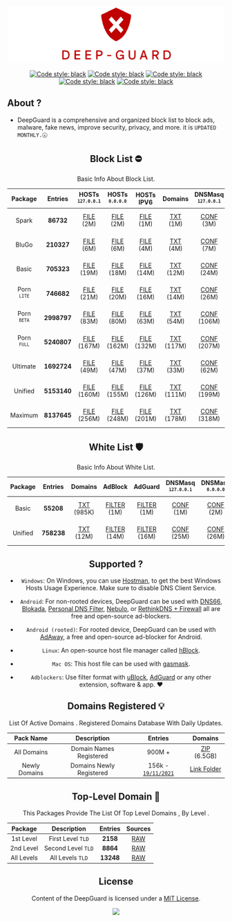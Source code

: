 
 <div align="center">

 ![Cover](https://raw.githubusercontent.com/VenexGit/DeepGuard/main/Logo.png)

</div>
 <div align="center">

<a href="https://github.com/VenexGit/DeepGuard/releases"><img alt="Code style: black" src="https://img.shields.io/badge/Version-1.1-orange.svg?longCache=true&style=flat-square"></a>
<a href="https://github.com/VenexGit/DeepGuard/releases"><img alt="Code style: black" src="https://img.shields.io/badge/Update-Nov 21, 2021-red.svg?longCache=true&style=flat-square"></a>
<a href="https://github.com/VenexGit/DeepGuard/releases"><img alt="Code style: black" src="https://img.shields.io/badge/Status-Official-green.svg?longCache=true&style=flat-square"></a>
<a href="https://github.com/VenexGit/DeepGuard/blob/main/LICENSE"><img alt="Code style: black" src="https://img.shields.io/badge/License-MIT-yellow.svg?longCache=true&style=flat-square"></a>
 <a href="https://t.me/WizVenex"><img alt="Code style: black" src="https://img.shields.io/badge/Telegram-Contact Me-blue.svg?longCache=true&style=flat-square"></a>


</div>

## About ? 
* DeepGuard is a comprehensive and organized block list to block ads, malware, fake news, improve security, privacy, and more. it is `UPDATED MONTHLY.🕣`
<div align="center">
<div align="center">

## Block List ​⛔️

Basic Info About Block List.

Package | Entries | HOSTs<br> <sup>`127.0.0.1`</sup> | HOSTs<br> <sup>`0.0.0.0`</sup> | HOSTs IPV6 | Domains | DNSMasq <br> <sup>`127.0.0.1`</sup>| DNSMasq <br> <sup>`0.0.0.0`</sup> | DNSMasq IPV6 | Magisk | Flashable | RPZ | AdBlock | AdGuard | Unbound | OneLine |
:-----------:|:-------:|:-----:|:----------:|:-------:|:-------:|:-------:|:------------:|:------:|:---------:|:---:|:-------:|:-------:|:-------:|:-------:|:-------:|
Spark | **86732** | [FILE](https://github.com/VenexGit/DeepGuard/releases/download/Spark/Hosts_0-0-0-0) (2M) | [FILE](https://github.com/VenexGit/DeepGuard/releases/download/Spark/Hosts_127-0-0-1) (2M) | [FILE](https://github.com/VenexGit/DeepGuard/releases/download/Spark/Hosts_Ipv6) (1M) | [TXT](https://github.com/VenexGit/DeepGuard/releases/download/Spark/Domains.txt) (1M) | [CONF](https://github.com/VenexGit/DeepGuard/releases/download/Spark/DnsMasq_0-0-0-0.conf) (3M) | [CONF](https://github.com/VenexGit/DeepGuard/releases/download/Spark/DnsMasq_127-0-0-1.conf) (3M) | [CONF IPV6](https://github.com/VenexGit/DeepGuard/releases/download/Spark/DnsMasq_Ipv6.conf) (2M) | [MAGISK](https://github.com/VenexGit/DeepGuard/releases/download/Spark/DeepGuard_Magisk.zip) (542K) | [TWRP](https://github.com/VenexGit/DeepGuard/releases/download/Spark/DeepGuard_Flashable.zip) (711K) | [TXT](https://github.com/VenexGit/DeepGuard/releases/download/Spark/Rpz.txt) (2M) | [FILTER](https://github.com/VenexGit/DeepGuard/releases/download/Spark/Adblock) (1M) | [FILTER](https://github.com/VenexGit/DeepGuard/releases/download/Spark/Adguard) (2M) | [CONF](https://github.com/VenexGit/DeepGuard/releases/download/Spark/Unbound.conf) (4M) | [TXT](https://github.com/VenexGit/DeepGuard/releases/download/Spark/One-Line.txt) (1M) |
BluGo | **210327** | [FILE](https://github.com/VenexGit/DeepGuard/releases/download/BluGo/Hosts_0-0-0-0) (6M) | [FILE](https://github.com/VenexGit/DeepGuard/releases/download/BluGo/Hosts_127-0-0-1) (6M) | [FILE](https://github.com/VenexGit/DeepGuard/releases/download/BluGo/Hosts_Ipv6) (4M) | [TXT](https://github.com/VenexGit/DeepGuard/releases/download/BluGo/Domains.txt) (4M) | [CONF](https://github.com/VenexGit/DeepGuard/releases/download/BluGo/DnsMasq_0-0-0-0.conf) (7M) | [CONF](https://github.com/VenexGit/DeepGuard/releases/download/BluGo/DnsMasq_127-0-0-1.conf) (8M) | [CONF IPV6](https://github.com/VenexGit/DeepGuard/releases/download/BluGo/DnsMasq_Ipv6.conf) (7M) | [MAGISK](https://github.com/VenexGit/DeepGuard/releases/download/BluGo/DeepGuard_Magisk.zip) (1M) | [TWRP](https://github.com/VenexGit/DeepGuard/releases/download/BluGo/DeepGuard_Flashable.zip) (1M) | [TXT](https://github.com/VenexGit/DeepGuard/releases/download/BluGo/Rpz.txt) (5M) | [FILTER](https://github.com/VenexGit/DeepGuard/releases/download/BluGo/Adblock) (4M) | [FILTER](https://github.com/VenexGit/DeepGuard/releases/download/BluGo/Adguard) (5M) | [CONF](https://github.com/VenexGit/DeepGuard/releases/download/BluGo/Unbound.conf) (10M) | [TXT](https://github.com/VenexGit/DeepGuard/releases/download/BluGo/One-Line.txt) (4M) |
Basic | **705323** | [FILE](https://github.com/VenexGit/DeepGuard/releases/download/Basic/Hosts_0-0-0-0) (19M) | [FILE](https://github.com/VenexGit/DeepGuard/releases/download/Basic/Hosts_127-0-0-1) (18M) | [FILE](https://github.com/VenexGit/DeepGuard/releases/download/Basic/Hosts_Ipv6) (14M) | [TXT](https://github.com/VenexGit/DeepGuard/releases/download/Basic/Domains.txt) (12M) | [CONF](https://github.com/VenexGit/DeepGuard/releases/download/Basic/DnsMasq_0-0-0-0.conf) (24M) | [CONF](https://github.com/VenexGit/DeepGuard/releases/download/Basic/DnsMasq_127-0-0-1.conf) (26M) | [CONF IPV6](https://github.com/VenexGit/DeepGuard/releases/download/Basic/DnsMasq_Ipv6.conf) (22M) | [MAGISK](https://github.com/VenexGit/DeepGuard/releases/download/Basic/DeepGuard_Magisk.zip) (3M) | [TWRP](https://github.com/VenexGit/DeepGuard/releases/download/Basic/DeepGuard_Flashable.zip) (3M) | [TXT](https://github.com/VenexGit/DeepGuard/releases/download/Basic/Rpz.txt) (18M) | [FILTER](https://github.com/VenexGit/DeepGuard/releases/download/Basic/Adblock) (14M) | [FILTER](https://github.com/VenexGit/DeepGuard/releases/download/Basic/Adguard) (16M) | [CONF](https://github.com/VenexGit/DeepGuard/releases/download/Basic/Unbound.conf) (34M) | [TXT](https://github.com/VenexGit/DeepGuard/releases/download/Basic/One-Line.txt) (12M) |
Porn <br> <sup>`LITE`</sup> | **746682** | [FILE](https://github.com/VenexGit/DeepGuard/releases/download/Porn_Lite/Hosts_0-0-0-0) (21M) | [FILE](https://github.com/VenexGit/DeepGuard/releases/download/Porn_Lite/Hosts_127-0-0-1) (20M) | [FILE](https://github.com/VenexGit/DeepGuard/releases/download/Porn_Lite/Hosts_Ipv6) (16M) | [TXT](https://github.com/VenexGit/DeepGuard/releases/download/Porn_Lite/Domains.txt) (14M) | [CONF](https://github.com/VenexGit/DeepGuard/releases/download/Porn_Lite/DnsMasq_0-0-0-0.conf) (26M) | [CONF](https://github.com/VenexGit/DeepGuard/releases/download/Porn_Lite/DnsMasq_127-0-0-1.conf) (28M) | [CONF IPV6](https://github.com/VenexGit/DeepGuard/releases/download/Porn_Lite/DnsMasq_Ipv6.conf) (24M) | [MAGISK](https://github.com/VenexGit/DeepGuard/releases/download/Porn_Lite/DeepGuard_Magisk.zip) (4M) | [TWRP](https://github.com/VenexGit/DeepGuard/releases/download/Porn_Lite/DeepGuard_Flashable.zip) (4M) | [TXT](https://github.com/VenexGit/DeepGuard/releases/download/Porn_Lite/Rpz.txt) (19M) | [FILTER](https://github.com/VenexGit/DeepGuard/releases/download/Porn_Lite/Adblock) (16M) | [FILTER](https://github.com/VenexGit/DeepGuard/releases/download/Porn_Lite/Adguard) (17M) | [CONF](https://github.com/VenexGit/DeepGuard/releases/download/Porn_Lite/Unbound.conf) (36M) | [TXT](https://github.com/VenexGit/DeepGuard/releases/download/Porn_Lite/One-Line.txt) (13M) |
Porn <br> <sup>`BETA`</sup> | **2998797** | [FILE](https://github.com/VenexGit/DeepGuard/releases/download/Porn_Beta/Hosts_0-0-0-0) (83M) | [FILE](https://github.com/VenexGit/DeepGuard/releases/download/Porn_Beta/Hosts_127-0-0-1) (80M) | [FILE](https://github.com/VenexGit/DeepGuard/releases/download/Porn_Beta/Hosts_Ipv6) (63M) | [TXT](https://github.com/VenexGit/DeepGuard/releases/download/Porn_Beta/Domains.txt) (54M) | [CONF](https://github.com/VenexGit/DeepGuard/releases/download/Porn_Beta/DnsMasq_0-0-0-0.conf) (106M) | [CONF](https://github.com/VenexGit/DeepGuard/releases/download/Porn_Beta/DnsMasq_127-0-0-1.conf) (112M) | [CONF IPV6](https://github.com/VenexGit/DeepGuard/releases/download/Porn_Beta/DnsMasq_Ipv6.conf) (94M) | [MAGISK](https://github.com/VenexGit/DeepGuard/releases/download/Porn_Beta/DeepGuard_Magisk.zip) (13M) | [TWRP](https://github.com/VenexGit/DeepGuard/releases/download/Porn_Beta/DeepGuard_Flashable.zip) (14M) | [TXT](https://github.com/VenexGit/DeepGuard/releases/download/Porn_Beta/Rpz.txt) (77M) | [FILTER](https://github.com/VenexGit/DeepGuard/releases/download/Porn_Beta/Adblock) (63M) | [FILTER](https://github.com/VenexGit/DeepGuard/releases/download/Porn_Beta/Adguard) (69M) | [CONF](https://github.com/VenexGit/DeepGuard/releases/download/Porn_Beta/Unbound.conf) (146M) | [TXT](https://github.com/VenexGit/DeepGuard/releases/download/Porn_Beta/One-Line.txt) (51M) |
Porn <br> <sup>`FULL`</sup> | **5240807** | [FILE](https://github.com/VenexGit/DeepGuard/releases/download/Porn_Full/Hosts_0-0-0-0) (167M) | [FILE](https://github.com/VenexGit/DeepGuard/releases/download/Porn_Full/Hosts_127-0-0-1) (162M) | [FILE](https://github.com/VenexGit/DeepGuard/releases/download/Porn_Full/Hosts_Ipv6) (132M) | [TXT](https://github.com/VenexGit/DeepGuard/releases/download/Porn_Full/Domains.txt) (117M) | [CONF](https://github.com/VenexGit/DeepGuard/releases/download/Porn_Full/DnsMasq_0-0-0-0.conf) (207M) | [CONF](https://github.com/VenexGit/DeepGuard/releases/download/Porn_Full/DnsMasq_127-0-0-1.conf) (217M) | [CONF IPV6](https://github.com/VenexGit/DeepGuard/releases/download/Porn_Full/DnsMasq_Ipv6.conf) (187M) | [MAGISK](https://github.com/VenexGit/DeepGuard/releases/download/Porn_Full/DeepGuard_Magisk.zip) (21M) | [TWRP](https://github.com/VenexGit/DeepGuard/releases/download/Porn_Full/DeepGuard_Flashable.zip) (21M) | [TXT](https://github.com/VenexGit/DeepGuard/releases/download/Porn_Full/Rpz.txt) (157M) | [FILTER](https://github.com/VenexGit/DeepGuard/releases/download/Porn_Full/Adblock) (132M) | [FILTER](https://github.com/VenexGit/DeepGuard/releases/download/Porn_Full/Adguard) (142M) | [CONF](https://github.com/VenexGit/DeepGuard/releases/download/Porn_Full/Unbound.conf) (277M) | [TXT](https://github.com/VenexGit/DeepGuard/releases/download/Porn_Full/One-Line.txt) (112M) |
Ultimate | **1692724** | [FILE](https://github.com/VenexGit/DeepGuard/releases/download/Ultimate/Hosts_0-0-0-0) (49M) | [FILE](https://github.com/VenexGit/DeepGuard/releases/download/Ultimate/Hosts_127-0-0-1) (47M) | [FILE](https://github.com/VenexGit/DeepGuard/releases/download/Ultimate/Hosts_Ipv6) (37M) | [TXT](https://github.com/VenexGit/DeepGuard/releases/download/Ultimate/Domains.txt) (33M) | [CONF](https://github.com/VenexGit/DeepGuard/releases/download/Ultimate/DnsMasq_0-0-0-0.conf) (62M) | [CONF](https://github.com/VenexGit/DeepGuard/releases/download/Ultimate/DnsMasq_127-0-0-1.conf) (65M) | [CONF IPV6](https://github.com/VenexGit/DeepGuard/releases/download/Ultimate/DnsMasq_Ipv6.conf) (55M) | [MAGISK](https://github.com/VenexGit/DeepGuard/releases/download/Ultimate/DeepGuard_Magisk.zip) (9M) | [TWRP](https://github.com/VenexGit/DeepGuard/releases/download/Ultimate/DeepGuard_Flashable.zip) (9M) | [TXT](https://github.com/VenexGit/DeepGuard/releases/download/Ultimate/Rpz.txt) (45M) | [FILTER](https://github.com/VenexGit/DeepGuard/releases/download/Ultimate/Adblock) (37M) | [FILTER](https://github.com/VenexGit/DeepGuard/releases/download/Ultimate/Adguard) (41M) | [CONF](https://github.com/VenexGit/DeepGuard/releases/download/Ultimate/Unbound.conf) (84M) | [TXT](https://github.com/VenexGit/DeepGuard/releases/download/Ultimate/One-Line.txt) (31M) |
Unified | **5153140** | [FILE](https://github.com/VenexGit/DeepGuard/releases/download/Unified/Hosts_0-0-0-0) (160M) | [FILE](https://github.com/VenexGit/DeepGuard/releases/download/Unified/Hosts_127-0-0-1) (155M) | [FILE](https://github.com/VenexGit/DeepGuard/releases/download/Unified/Hosts_Ipv6) (126M) | [TXT](https://github.com/VenexGit/DeepGuard/releases/download/Unified/Domains.txt) (111M) | [CONF](https://github.com/VenexGit/DeepGuard/releases/download/Unified/DnsMasq_0-0-0-0.conf) (199M) | [CONF](https://github.com/VenexGit/DeepGuard/releases/download/Unified/DnsMasq_127-0-0-1.conf) (209M) | [CONF IPV6](https://github.com/VenexGit/DeepGuard/releases/download/Unified/DnsMasq_Ipv6.conf) (180M) | [MAGISK](https://github.com/VenexGit/DeepGuard/releases/download/Unified/DeepGuard_Magisk.zip) (25M) | [TWRP](https://github.com/VenexGit/DeepGuard/releases/download/Unified/DeepGuard_Flashable.zip) (25M) | [TXT](https://github.com/VenexGit/DeepGuard/releases/download/Unified/Rpz.txt) (150M) | [FILTER](https://github.com/VenexGit/DeepGuard/releases/download/Unified/Adblock) (126M) | [FILTER](https://github.com/VenexGit/DeepGuard/releases/download/Unified/Adguard) (135M) | [CONF](https://github.com/VenexGit/DeepGuard/releases/download/Unified/Unbound.conf) (268M) | [TXT](https://github.com/VenexGit/DeepGuard/releases/download/Unified/One-Line.txt) (106M) |
Maximum | **8137645** | [FILE](https://github.com/VenexGit/DeepGuard/releases/download/Maximum/Hosts_0-0-0-0) (256M) | [FILE](https://github.com/VenexGit/DeepGuard/releases/download/Maximum/Hosts_127-0-0-1) (248M) | [FILE](https://github.com/VenexGit/DeepGuard/releases/download/Maximum/Hosts_Ipv6) (201M) | [TXT](https://github.com/VenexGit/DeepGuard/releases/download/Maximum/Domains.txt) (178M) | [CONF](https://github.com/VenexGit/DeepGuard/releases/download/Maximum/DnsMasq_0-0-0-0.conf) (318M) | [CONF](https://github.com/VenexGit/DeepGuard/releases/download/Maximum/DnsMasq_127-0-0-1.conf) (333M) | [CONF IPV6](https://github.com/VenexGit/DeepGuard/releases/download/Maximum/DnsMasq_Ipv6.conf) (287M) | [MAGISK](https://github.com/VenexGit/DeepGuard/releases/download/Maximum/DeepGuard_Magisk.zip) (37M) | [TWRP](https://github.com/VenexGit/DeepGuard/releases/download/Maximum/DeepGuard_Flashable.zip) (37M) | [TXT](https://github.com/VenexGit/DeepGuard/releases/download/Maximum/Rpz.txt) (240M) | [FILTER](https://github.com/VenexGit/DeepGuard/releases/download/Maximum/Adblock) (201M) | [FILTER](https://github.com/VenexGit/DeepGuard/releases/download/Maximum/Adguard) (217M) | [CONF](https://github.com/VenexGit/DeepGuard/releases/download/Maximum/Unbound.conf) (426M) | [TXT](https://github.com/VenexGit/DeepGuard/releases/download/Maximum/One-Line.txt) (170M) |
 


## White List 🛡

Basic Info About White List.

| Package | Entries | Domains | AdBlock | AdGuard | DNSMasq <br> <sup>`127.0.0.1`</sup> | DNSMasq <br> <sup>`0.0.0.0`</sup> | DNSMasq IPV6 | Unbound | RPZ | OneLine |
|:-------:|:-------:|:-------:|:-------:|:-------:|:-------:|:------------:|:-------:|:---:|:-------:|:-------:|
Basic | **55208**  | [TXT](https://github.com/VenexGit/DeepGuard/releases/download/WT-Basic/Domains.txt) (985K) | [FILTER](https://github.com/VenexGit/DeepGuard/releases/download/WT-Basic/Adblock) (1M) | [FILTER](https://github.com/VenexGit/DeepGuard/releases/download/WT-Basic/Adguard) (1M) | [CONF](https://github.com/VenexGit/DeepGuard/releases/download/WT-Basic/DnsMasq_0-0-0-0.conf) (1M) | [CONF](https://github.com/VenexGit/DeepGuard/releases/download/WT-Basic/DnsMasq_127-0-0-1.conf) (2M) | [CONF IPV6](https://github.com/VenexGit/DeepGuard/releases/download/WT-Basic/DnsMasq_Ipv6.conf) (1M) | [CONF](https://github.com/VenexGit/DeepGuard/releases/download/WT-Basic/Unbound.conf) (2M) | [TXT](https://github.com/VenexGit/DeepGuard/releases/download/WT-Basic/Rpz.txt) (1M) | [TXT](https://github.com/VenexGit/DeepGuard/releases/download/WT-Basic/One-Line.txt) (931K) |
Unified | **758238**  | [TXT](https://github.com/VenexGit/DeepGuard/releases/download/WT-Unified/Domains.txt) (12M) | [FILTER](https://github.com/VenexGit/DeepGuard/releases/download/WT-Unified/Adblock) (14M) | [FILTER](https://github.com/VenexGit/DeepGuard/releases/download/WT-Unified/Adguard) (16M) | [CONF](https://github.com/VenexGit/DeepGuard/releases/download/WT-Unified/DnsMasq_0-0-0-0.conf) (25M) | [CONF](https://github.com/VenexGit/DeepGuard/releases/download/WT-Unified/DnsMasq_127-0-0-1.conf) (26M) | [CONF IPV6](https://github.com/VenexGit/DeepGuard/releases/download/WT-Unified/DnsMasq_Ipv6.conf) (22M) | [CONF](https://github.com/VenexGit/DeepGuard/releases/download/WT-Unified/Unbound.conf) (35M) | [TXT](https://github.com/VenexGit/DeepGuard/releases/download/WT-Unified/Rpz.txt) (18M) | [TXT](https://github.com/VenexGit/DeepGuard/releases/download/WT-Unified/One-Line.txt) (11M) |



</div>

## Supported ?

* `Windows`: On Windows, you can use [Hostman](http://www.abelhadigital.com/hostsman/), to get the best Windows Hosts Usage Experience. Make sure to disable DNS Client Service.       
     
* `Android`: For non-rooted devices, DeepGuard can be used with [DNS66](https://f-droid.org/en/packages/org.jak_linux.dns66/), [Blokada](https://f-droid.org/en/packages/org.blokada.alarm/), [Personal DNS Filter](https://www.zenz-solutions.de/personaldnsfilter/), [Nebulo](https://github.com/Ch4t4r/Nebulo), or [RethinkDNS + Firewall](https://github.com/celzero/rethink-app) all are free and open-source ad-blockers.     
     
* `Android (rooted)`: For rooted device, DeepGuard can be used with [AdAway](https://f-droid.org/en/packages/org.adaway/), a free and open-source ad-blocker for Android.    
     
* `Linux`: An open-source host file manager called [hBlock](https://github.com/hectorm/hBlock).   
       
* `Mac OS`: This host file can be used with [gasmask](https://github.com/2ndalpha/gasmask).    
   
* `Adblockers`: Use filter format with [uBlock](https://github.com/gorhill/uBlock), [AdGuard](https://adguard.com/en/welcome.html) or any other extension, software & app. ♥️


<div align="center">

## Domains Registered 💡

  List Of Active Domains . Registered Domains Database With Daily Updates.

| Pack Name | Description | Entries | Domains |
|:---------:|:-----------:|:------------:|:-----------:|
All Domains | Domain Names Registered | 900M + | [ZIP](https://drive.google.com/drive/folders/13e4GpMF9C3kgnBRsK56fXDQPfez4oyCz?usp=sharing) (6.5GB) |
Newly Domains | Domains Newly Registered | 156k - [`19/11/2021`](https://raw.githubusercontent.com/VenexGit/DeepGuard/main/1%20-%20Domains%20Registered/2021-11-19.txt) | [Link Folder](https://github.com/VenexGit/DeepGuard/tree/main/1%20-%20Domains%20Registered)  |

## Top-Level Domain 🎈

This Packages Provide The List Of Top Level Domains , By Level .

| Package | Description | Entries | Sources |
|:---------:|:-------------:|:--------:|:--------:| 
1st Level | First Level `TLD` |**2158**| [RAW](https://raw.githubusercontent.com/VenexGit/DeepGuard/main/2%20-%20TLD/First%20LeveL.txt) |
2nd Level | Second Level `TLD` | **8864** | [RAW](https://raw.githubusercontent.com/VenexGit/DeepGuard/main/2%20-%20TLD/Second%20LeveL.txt)  |
All Levels | All Levels `TLD` | **13248** | [RAW](https://raw.githubusercontent.com/VenexGit/DeepGuard/main/2%20-%20TLD/All%20LeveL.txt) |

</div>



## License

Content of the DeepGuard is licensed under a [MIT License](https://github.com/VenexGit/DeepGuard/blob/main/LICENSE).

<p align="center"><a href="https://paypal.me/WizVenex" target="_blank"><img src="https://img.shields.io/badge/PAYPAL-SUPPORT--ME-blue?logo=paypal&logoColor=white&style=for-the-badge"></a><p><p align="center"></a><p>
